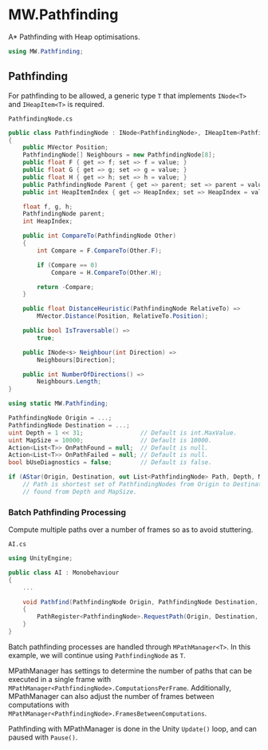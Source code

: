 ﻿# MW.Pathfinding

A* Pathfinding with Heap optimisations.

```cs
using MW.Pathfinding;
```

## Pathfinding
For pathfinding to be allowed, a generic type `T` that implements `INode<T>` and `IHeapItem<T>` is required.

`PathfindingNode.cs`
```cs
public class PathfindingNode : INode<PathfindingNode>, IHeapItem<PathfindingNode>
{
	public MVector Position;
	PathfindingNode[] Neighbours = new PathfindingNode[8];
	public float F { get => f; set => f = value; }
	public float G { get => g; set => g = value; }
	public float H { get => h; set => h = value; }
	public PathfindingNode Parent { get => parent; set => parent = value; }
	public int HeapItemIndex { get => HeapIndex; set => HeapIndex = value; }

	float f, g, h;
	PathfindingNode parent;
	int HeapIndex;

	public int CompareTo(PathfindingNode Other)
	{
		int Compare = F.CompareTo(Other.F);

		if (Compare == 0)
			Compare = H.CompareTo(Other.H);

		return -Compare;
	}

	public float DistanceHeuristic(PathfindingNode RelativeTo) =>
		MVector.Distance(Position, RelativeTo.Position);

	public bool IsTraversable() =>
		true;

	public INode<s> Neighbour(int Direction) =>
		Neighbours[Direction];

	public int NumberOfDirections() =>
		Neighbours.Length;
}
```

```cs
using static MW.Pathfinding;

PathfindingNode Origin = ...;
PathfindingNode Destination = ...;
uint Depth = 1 << 31;                // Default is int.MaxValue.
uint MapSize = 10000;                // Default is 10000.
Action<List<T>> OnPathFound = null;  // Default is null.
Action<List<T>> OnPathFailed = null; // Default is null.
bool bUseDiagnostics = false;        // Default is false.

if (AStar(Origin, Destination, out List<PathfindingNode> Path, Depth, MapSize, OnPathFound, OnPathFailed, bUseDiagnostics))
	// Path is shortest set of PathfindingNodes from Origin to Destination
	// found from Depth and MapSize.
```

### Batch Pathfinding Processing
Compute multiple paths over a number of frames so as to avoid stuttering.

`AI.cs`
```cs
using UnityEngine;

public class AI : Monobehaviour
{
	...

	void Pathfind(PathfindingNode Origin, PathfindingNode Destination, Action<List<PathfindingNode>> OnFoundPath)
	{
		PathRegister<PathfindingNode>.RequestPath(Origin, Destination, OnFoundPath);
	}
}
```
Batch pathfinding processes are handled through `MPathManager<T>`. In this example, we will continue using `PathfindingNode` as `T`.

MPathManager has settings to determine the number of paths that can be executed in a single frame with `MPathManager<PathfindingNode>.ComputationsPerFrame`.
Additionally, MPathManager can also adjust the number of frames between computations with `MPathManager<PathfindingNode>.FramesBetweenComputations`.

Pathfinding with MPathManager is done in the Unity `Update()` loop, and can paused with `Pause()`.